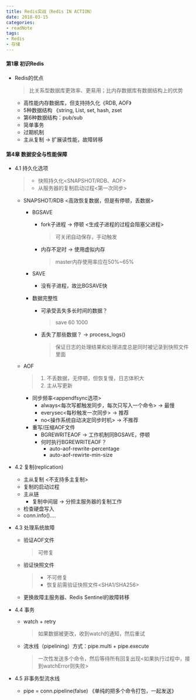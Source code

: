 ```yaml
---
title: Redis实战（Redis IN ACTION）
date: 2018-03-15
categories: 
- readNote
tags:
- Redis
- 存储
---
```

#### 第1章 初识Redis
* Redis的优点
    >比关系型数据库更效率、更易用；比内存数据库有数据结构上的优势
    
    * 高性能内存数据库，但支持持久化《RDB, AOF》
    * 5种数据结构 《string, List, set, hash, zset
    * 第6种数据结构：pub/sub
    * 简单事务
    * 过期机制
    * 主从复制 -> 扩展读性能，故障转移
<!--more-->
#### 第4章 数据安全与性能保障
* 4.1 持久化选项
    >* 快照持久化<SNAPSHOT/RDB、AOF>
    >* 从服务器的复制启动过程<第一次同步>
    
    * SNAPSHOT/RDB <高效恢复数据，但是有停顿，丢数据>
        * BGSAVE
            * fork子进程 -> 停顿 <生成子进程的过程会阻塞父进程>
              >可关闭自动保存，手动触发
              
            * 内存不足时 -> 使用虚拟内存
                >master内存使用率应在50%~65%
                
        * SAVE
            * 没有子进程，故比BGSAVE快
        * 数据完整性
            * 可承受丢失多长时间的数据？
                >save 60 1000
                
            * 丢失了那些数据？ -> process_logs()
                >保证日志的处理结果和处理进度总是同时被记录到快照文件里面
                
    * AOF 
        >1. 不丢数据，无停顿，但恢复慢，日志体积大
        >2. 主从写更新
        
        * 同步频率<appendfsync选项>
            * always<每次写都触发同步，每次只写入一个命令> -> 最慢
            * everysec<每秒触发一次同步> -> 推荐
            * no<操作系统自动决定同步时机> -> 不推荐
        * 重写/压缩AOF文件
            * BGREWRITEAOF -> 工作机制同BGSAVE，停顿
            * 何时执行BGREWRITEAOF？
                * auto-aof-rewrite-percentage
                * auto-aof-rewirte-min-size
* 4.2 复制(replication)
    * 主从复制 <不支持多主复制>
    * 复制的启动过程
    * 主从链
        * 复制中间层 -> 分担主服务器的复制工作
    * 检查硬盘写入
    * conn.info()….
* 4.3 处理系统故障
    * 验证AOF文件
        >可修复
    * 验证快照文件
        >* 不可修复
        >* 恢复前需验证快照文件<SHA1/SHA256>
    * 更换故障主服务器、Redis Sentinel的故障转移
* 4.4 事务
    * watch + retry
        >如果数据被更改，收到watch的通知，然后重试
    * 流水线（pipelining）方式：pipe.multi + pipe.execute
        >一次性发送多个命令，然后等待所有回复出现<如果执行过程中，接到watchError则失败>
* 4.5 非事务型流水线
    * pipe = conn.pipeline(false)   《单纯的把多个命令打包，一起发送》